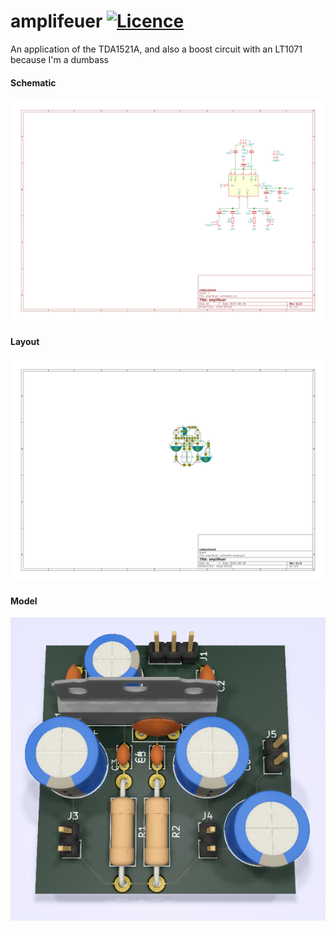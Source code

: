 # amplifeuer [![Licence](https://img.shields.io/badge/license-MIT-blue.svg?style=flat)](LICENSE)
An application of the TDA1521A, and also a boost circuit with an LT1071 because I'm a dumbass

#### Schematic

![Schematic picture export](pictures/kicad-amplifier-schematic.svg)

#### Layout

![PCB layout picture export](pictures/kicad-amplifier-pcb.svg)

#### Model

![PCB layout 3D model](pictures/kicad-amplifier-3d.png)

